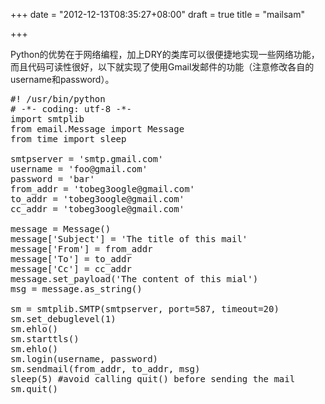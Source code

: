 +++
date = "2012-12-13T08:35:27+08:00"
draft = true
title = "mailsam"

+++



Python的优势在于网络编程，加上DRY的类库可以很便捷地实现一些网络功能，而且代码可读性很好，以下就实现了使用Gmail发邮件的功能（注意修改各自的username和password）。

<pre>
#! /usr/bin/python
# -*- coding: utf-8 -*-
import smtplib
from email.Message import Message
from time import sleep

smtpserver = 'smtp.gmail.com'
username = 'foo@gmail.com'
password = 'bar'
from_addr = 'tobeg3oogle@gmail.com'
to_addr = 'tobeg3oogle@gmail.com'
cc_addr = 'tobeg3oogle@gmail.com'

message = Message()
message['Subject'] = 'The title of this mail'
message['From'] = from_addr
message['To'] = to_addr
message['Cc'] = cc_addr
message.set_payload('The content of this mial')
msg = message.as_string()

sm = smtplib.SMTP(smtpserver, port=587, timeout=20)
sm.set_debuglevel(1)
sm.ehlo()
sm.starttls()
sm.ehlo()
sm.login(username, password)
sm.sendmail(from_addr, to_addr, msg)
sleep(5) #avoid calling quit() before sending the mail
sm.quit()
</pre>

